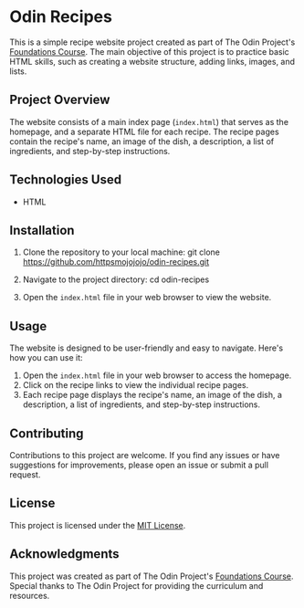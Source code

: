 # Odin Recipes

This is a simple recipe website project created as part of The Odin Project's [Foundations Course](https://www.theodinproject.com). 
The main objective of this project is to practice basic HTML skills, such as creating a website structure, adding links, images, and lists.

## Project Overview

The website consists of a main index page (`index.html`) that serves as the homepage, and a separate HTML file for each recipe. The recipe pages contain the recipe's name, an image of the dish, a description, a list of ingredients, and step-by-step instructions.

## Technologies Used

- HTML

## Installation

1. Clone the repository to your local machine:
git clone https://github.com/httpsmojojojo/odin-recipes.git

2. Navigate to the project directory:
cd odin-recipes

3. Open the `index.html` file in your web browser to view the website.

## Usage

The website is designed to be user-friendly and easy to navigate. Here's how you can use it:

1. Open the `index.html` file in your web browser to access the homepage.
2. Click on the recipe links to view the individual recipe pages.
3. Each recipe page displays the recipe's name, an image of the dish, a description, a list of ingredients, and step-by-step instructions.

## Contributing

Contributions to this project are welcome. If you find any issues or have suggestions for improvements, please open an issue or submit a pull request.

## License

This project is licensed under the [MIT License](LICENSE).

## Acknowledgments

This project was created as part of The Odin Project's [Foundations Course](https://www.theodinproject.com). Special thanks to The Odin Project for providing the curriculum and resources.
